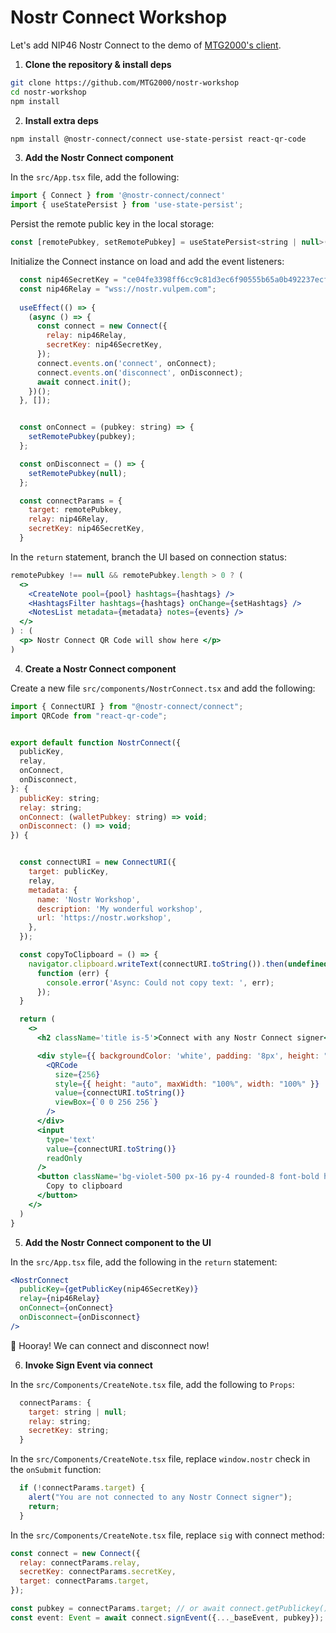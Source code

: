 # Nostr Connect Workshop

Let's add NIP46 Nostr Connect to the demo of [MTG2000's client](https://github.com/MTG2000/nostr-workshop).

1. **Clone the repository & install deps**

```sh 
git clone https://github.com/MTG2000/nostr-workshop
cd nostr-workshop
npm install
```

2. **Install extra deps**

```sh
npm install @nostr-connect/connect use-state-persist react-qr-code
```

3. **Add the Nostr Connect component**

In the `src/App.tsx` file, add the following:

```jsx
import { Connect } from '@nostr-connect/connect'
import { useStatePersist } from 'use-state-persist';
```

Persist the remote public key in the local storage:

```jsx
const [remotePubkey, setRemotePubkey] = useStatePersist<string | null>('@remote_pubkey', null);
```

Initialize the Connect instance on load and add the event listeners:

```jsx
  const nip46SecretKey = "ce04fe3398ff6cc9c81d3ec6f90555b65a0b492237ecf1895e16884c01a30d7b";
  const nip46Relay = "wss://nostr.vulpem.com";
  
  useEffect(() => {
    (async () => {
      const connect = new Connect({
        relay: nip46Relay,
        secretKey: nip46SecretKey,
      });
      connect.events.on('connect', onConnect);
      connect.events.on('disconnect', onDisconnect);
      await connect.init();
    })();
  }, []);


  const onConnect = (pubkey: string) => {
    setRemotePubkey(pubkey);
  };

  const onDisconnect = () => {
    setRemotePubkey(null);
  };

  const connectParams = {
    target: remotePubkey,
    relay: nip46Relay,
    secretKey: nip46SecretKey,
  }
```

In the `return` statement, branch the UI based on connection status:

```jsx
remotePubkey !== null && remotePubkey.length > 0 ? (
  <>
    <CreateNote pool={pool} hashtags={hashtags} />
    <HashtagsFilter hashtags={hashtags} onChange={setHashtags} />
    <NotesList metadata={metadata} notes={events} />
  </>
) : (
  <p> Nostr Connect QR Code will show here </p>
)
```

4. **Create a Nostr Connect component**

Create a new file `src/components/NostrConnect.tsx` and add the following:

```jsx
import { ConnectURI } from "@nostr-connect/connect";
import QRCode from "react-qr-code";


export default function NostrConnect({
  publicKey,
  relay,
  onConnect,
  onDisconnect,
}: {
  publicKey: string;
  relay: string;
  onConnect: (walletPubkey: string) => void;
  onDisconnect: () => void;
}) {


  const connectURI = new ConnectURI({
    target: publicKey,
    relay,
    metadata: {
      name: 'Nostr Workshop',
      description: 'My wonderful workshop',
      url: 'https://nostr.workshop',
    },
  });

  const copyToClipboard = () => {
    navigator.clipboard.writeText(connectURI.toString()).then(undefined,
      function (err) {
        console.error('Async: Could not copy text: ', err);
      });
  }

  return (
    <>
      <h2 className='title is-5'>Connect with any Nostr Connect signer</h2>

      <div style={{ backgroundColor: 'white', padding: '8px', height: "auto", maxWidth: 256, width: "100%" }}>
        <QRCode
          size={256}
          style={{ height: "auto", maxWidth: "100%", width: "100%" }}
          value={connectURI.toString()}
          viewBox={`0 0 256 256`}
        />
      </div>
      <input
        type='text'
        value={connectURI.toString()}
        readOnly
      />
      <button className='bg-violet-500 px-16 py-4 rounded-8 font-bold hover:bg-violet-600 active:scale-90' onClick={copyToClipboard}>
        Copy to clipboard
      </button>
    </>
  )
}
```

5. **Add the Nostr Connect component to the UI**

In the `src/App.tsx` file, add the following in the `return` statement:


```jsx
<NostrConnect
  publicKey={getPublicKey(nip46SecretKey)}
  relay={nip46Relay}
  onConnect={onConnect}
  onDisconnect={onDisconnect}
/>
```

🎉 Hooray!  We can connect and disconnect now!

6. **Invoke Sign Event via connect**

In the `src/Components/CreateNote.tsx` file, add the following to `Props`:

```jsx
  connectParams: {
    target: string | null;
    relay: string;
    secretKey: string;
  }
```

In the `src/Components/CreateNote.tsx` file, replace `window.nostr` check in the `onSubmit` function:

```jsx
  if (!connectParams.target) {
    alert("You are not connected to any Nostr Connect signer");
    return;
  }
```

In the `src/Components/CreateNote.tsx` file, replace `sig` with connect method:

```jsx
const connect = new Connect({
  relay: connectParams.relay,
  secretKey: connectParams.secretKey,
  target: connectParams.target,
});

const pubkey = connectParams.target; // or await connect.getPublickey();
const event: Event = await connect.signEvent({..._baseEvent, pubkey});
```
